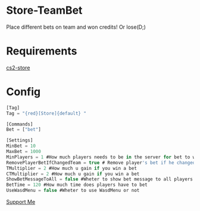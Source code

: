# Store-TeamBet
Place different bets on team and won credits! Or lose(D;)
# Requirements
[cs2-store](https://github.com/schwarper/cs2-store)

# Config
```js
[Tag]
Tag = "{red}[Store]{default} "

[Commands]
Bet = ["bet"]

[Settings]
MinBet = 10
MaxBet = 1000
MinPlayers = 1 #How much players needs to be in the server for bet to work
RemovePlayerBetIfChangedTeam = true # Remove player's bet if he changed teams
TMultiplier = 2 #How much u gain if you win a bet
CTMultiplier = 2 #How much u gain if you win a bet
ShowBetMessageToAll = false #Wheter to show bet message to all players or not.
BetTime = 120 #How much time does players have to bet
UseWasdMenu = false #Wheter to use WasdMenu or not

```
[Support Me](https://paypal.me/vxaero?country.x=RO&locale.x=en_US)
